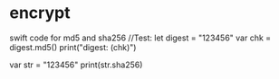 # encrypt
swift code for md5 and sha256
//Test:
let digest = "123456"
var chk = digest.md5()
print("digest: \(chk)")


var str = "123456"
print(str.sha256)
